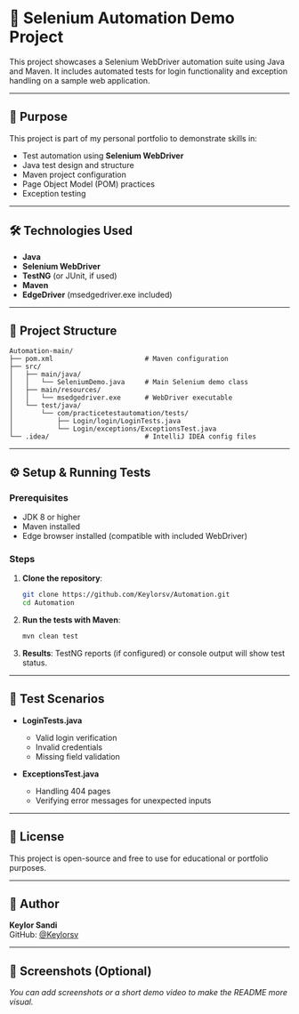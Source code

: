 
# 🧪 Selenium Automation Demo Project

This project showcases a Selenium WebDriver automation suite using Java and Maven. It includes automated tests for login functionality and exception handling on a sample web application.

---

## 🚀 Purpose

This project is part of my personal portfolio to demonstrate skills in:
- Test automation using **Selenium WebDriver**
- Java test design and structure
- Maven project configuration
- Page Object Model (POM) practices
- Exception testing

---

## 🛠 Technologies Used

- **Java**
- **Selenium WebDriver**
- **TestNG** (or JUnit, if used)
- **Maven**
- **EdgeDriver** (msedgedriver.exe included)

---

## 📁 Project Structure

```
Automation-main/
├── pom.xml                       # Maven configuration
├── src/
│   ├── main/java/
│   │   └── SeleniumDemo.java     # Main Selenium demo class
│   ├── main/resources/
│   │   └── msedgedriver.exe      # WebDriver executable
│   └── test/java/
│       └── com/practicetestautomation/tests/
│           ├── Login/login/LoginTests.java
│           └── Login/exceptions/ExceptionsTest.java
└── .idea/                        # IntelliJ IDEA config files
```

---

## ⚙️ Setup & Running Tests

### Prerequisites

- JDK 8 or higher
- Maven installed
- Edge browser installed (compatible with included WebDriver)

### Steps

1. **Clone the repository**:
    ```bash
    git clone https://github.com/Keylorsv/Automation.git
    cd Automation
    ```

2. **Run the tests with Maven**:
    ```bash
    mvn clean test
    ```

3. **Results**: TestNG reports (if configured) or console output will show test status.

---

## 🧪 Test Scenarios

- **LoginTests.java**
  - Valid login verification
  - Invalid credentials
  - Missing field validation

- **ExceptionsTest.java**
  - Handling 404 pages
  - Verifying error messages for unexpected inputs

---

## 📄 License

This project is open-source and free to use for educational or portfolio purposes.

---

## 🙋 Author

**Keylor Sandi**  
GitHub: [@Keylorsv](https://github.com/Keylorsv)

---

## 📸 Screenshots (Optional)

*You can add screenshots or a short demo video to make the README more visual.*
